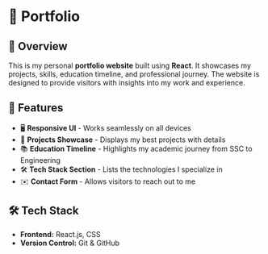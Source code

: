 # 🚀 Portfolio  

## 📌 Overview  
This is my personal **portfolio website** built using **React**. It showcases my projects, skills, education timeline, and professional journey. The website is designed to provide visitors with insights into my work and experience.  

## 🎯 Features  
- 🖥️ **Responsive UI** - Works seamlessly on all devices  
- 💼 **Projects Showcase** - Displays my best projects with details  
- 📚 **Education Timeline** - Highlights my academic journey from SSC to Engineering  
- 🛠️ **Tech Stack Section** - Lists the technologies I specialize in  
- ✉️ **Contact Form** - Allows visitors to reach out to me  

## 🛠️ Tech Stack  
- **Frontend:** React.js, CSS  
- **Version Control:** Git & GitHub  


